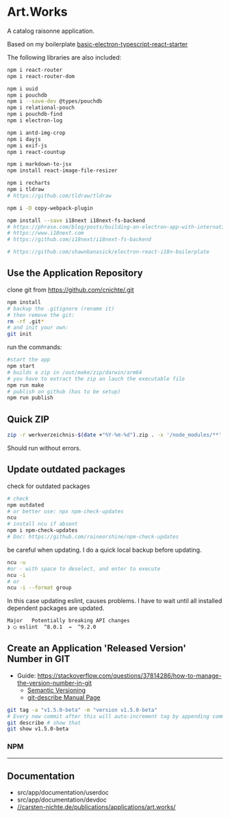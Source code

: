 # Art.Works

A catalog raisonne application.

Based on my boilerplate [basic-electron-typescript-react-starter](https://github.com/cnichte/basic-electron-typescript-react-starter)

The following libraries are also included:

```bash
npm i react-router
npm i react-router-dom

npm i uuid
npm i pouchdb
npm i --save-dev @types/pouchdb
npm i relational-pouch
npm i pouchdb-find
npm i electron-log

npm i antd-img-crop
npm i dayjs
npm i exif-js
npm i react-countup

npm i markdown-to-jsx
npm install react-image-file-resizer

npm i recharts
npm i tldraw
# https://github.com/tldraw/tldraw

npm i -D copy-webpack-plugin

npm install --save i18next i18next-fs-backend
# https://phrase.com/blog/posts/building-an-electron-app-with-internationalization-i18n/
# https://www.i18next.com
# https://github.com/i18next/i18next-fs-backend

# https://github.com/shawnbanasick/electron-react-i18n-boilerplate
```

## Use the Application Repository

clone git from <https://github.com/cnichte/.git>

```bash
npm install
# backup the .gitignore (rename it)
# then remove the git:
rm -rf .git*
# and init your own:
git init
```

run the commands:

```bash
#start the app
npm start
# builds a zip in /out/make/zip/darwin/arm64
# you have to extract the zip an lauch the executable file
npm run make
# publish on github (has to be setup)
npm run publish
```

## Quick ZIP

```bash
zip -r werkverzeichnis-$(date +"%Y-%m-%d").zip . -x '/node_modules/**' '/release/**' '/out/**' '.git/*' '.webpack/*' '.erb/*' '.vscode/*' '*.zip'
```

Should run without errors.

## Update outdated packages

check for outdated packages

```bash
# check 
npm outdated
# or better use: npx npm-check-updates
ncu
# install ncu if absent
npm i npm-check-updates
# Doc: https://github.com/raineorshine/npm-check-updates
```

be careful when updating. I do a quick local backup before updating.

```bash
ncu -u
#or - with space to deselect, and enter to execute
ncu -i
# or
ncu -i --format group
```

In this case updating eslint, causes problems. I have to wait until all installed dependent packages are updated.

```bash
Major   Potentially breaking API changes
❯ ◯ eslint  ^8.0.1  →  ^9.2.0
```

## Create an Application 'Released Version' Number in GIT

* Guide: <https://stackoverflow.com/questions/37814286/how-to-manage-the-version-number-in-git>
  * [Semantic Versioning](https://semver.org/)
  * [git-describe Manual Page](https://mirrors.edge.kernel.org/pub/software/scm/git/docs/git-describe.html)

```bash
git tag -a "v1.5.0-beta" -m "version v1.5.0-beta"
# Every new commit after this will auto-increment tag by appending commit number and commit hash
git describe # show that
git show v1.5.0-beta
```

### NPM

---

## Documentation

* src/app/documentation/userdoc
* src/app/documentation/devdoc
* [//carsten-nichte.de/publications/applications/art.works/](https://carsten-nichte.de/publications/applications/art.works/)
